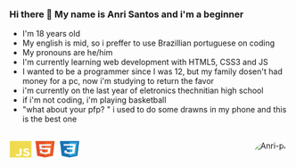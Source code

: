 ### Hi there 👋 My name is Anri Santos and i'm a beginner

- I'm 18 years old
- My english is mid, so i preffer to use Brazillian portuguese on coding
- My pronouns are he/him
- I'm currently learning web development with HTML5, CSS3 and JS
- I wanted to be a programmer since I was 12, but my family dosen't had money for a pc, now i'm studying to return the favor
- i'm currently on the last year of eletronics thechnitian high school
- if i'm not coding, i'm playing basketball
- "what about your pfp? " i used to do some drawns in my phone and this is the best one

<div style="display: inline_block"><br>
  <img align="center" alt="Anri-Js" height="30" width="40" src="https://raw.githubusercontent.com/devicons/devicon/master/icons/javascript/javascript-plain.svg">
  <img align="center" alt="Anri-HTML" height="30" width="40" src="https://raw.githubusercontent.com/devicons/devicon/master/icons/html5/html5-original.svg">
  <img align="center" alt="Anri-CSS" height="30" width="40" src="https://raw.githubusercontent.com/devicons/devicon/master/icons/css3/css3-original.svg">
  <img align="right" alt="Anri-pic" height="150" style="border-radius:50px;" src="https://media.discordapp.net/attachments/639956127056134178/890373478988013628/Publicacoes_Instagram_1_1.png?width=676&height=676">
</div>
